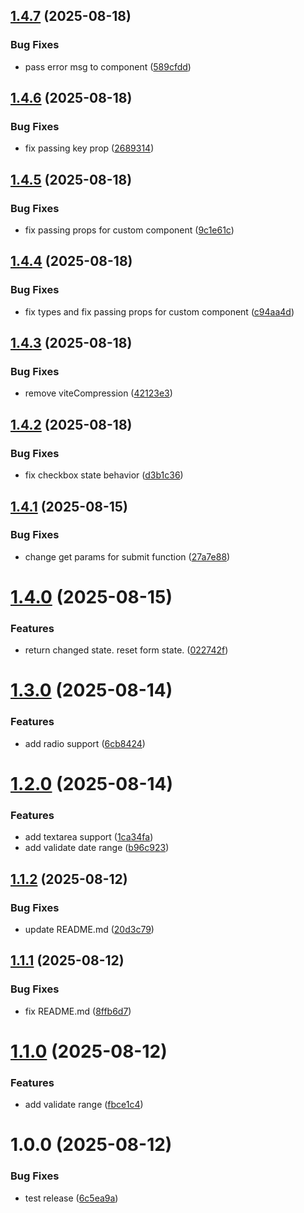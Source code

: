 ## [1.4.7](https://github.com/badj93/react-form-craft/compare/v1.4.6...v1.4.7) (2025-08-18)


### Bug Fixes

* pass error msg to component ([589cfdd](https://github.com/badj93/react-form-craft/commit/589cfdd07abc2bde69f79f228a1ed90c11781ab5))

## [1.4.6](https://github.com/badj93/react-form-craft/compare/v1.4.5...v1.4.6) (2025-08-18)


### Bug Fixes

* fix passing key prop ([2689314](https://github.com/badj93/react-form-craft/commit/2689314f10e4b7e4eab51196cc066ea35c871c73))

## [1.4.5](https://github.com/badj93/react-form-craft/compare/v1.4.4...v1.4.5) (2025-08-18)


### Bug Fixes

* fix passing props for custom component ([9c1e61c](https://github.com/badj93/react-form-craft/commit/9c1e61c4f4992fa54944363496dd8edded9bc329))

## [1.4.4](https://github.com/badj93/react-form-craft/compare/v1.4.3...v1.4.4) (2025-08-18)


### Bug Fixes

* fix types and fix passing props for custom component ([c94aa4d](https://github.com/badj93/react-form-craft/commit/c94aa4d39c19d4151694e7cc00148ce37b74f12b))

## [1.4.3](https://github.com/badj93/react-form-craft/compare/v1.4.2...v1.4.3) (2025-08-18)


### Bug Fixes

* remove viteCompression ([42123e3](https://github.com/badj93/react-form-craft/commit/42123e3dc40ccf2f44300db62030e0637b5a2faf))

## [1.4.2](https://github.com/badj93/react-form-craft/compare/v1.4.1...v1.4.2) (2025-08-18)


### Bug Fixes

* fix checkbox state behavior ([d3b1c36](https://github.com/badj93/react-form-craft/commit/d3b1c36b13a2a5fc4eb2bc4f47960a3b3de1793e))

## [1.4.1](https://github.com/badj93/react-form-craft/compare/v1.4.0...v1.4.1) (2025-08-15)


### Bug Fixes

* change get params for submit function ([27a7e88](https://github.com/badj93/react-form-craft/commit/27a7e88c4f0a5f1a595a9230ca9a320f67e0f1a8))

# [1.4.0](https://github.com/badj93/react-form-craft/compare/v1.3.4...v1.4.0) (2025-08-15)


### Features

* return changed state. reset form state. ([022742f](https://github.com/badj93/react-form-craft/commit/022742fbf9425e693ab69aa07712f90c3510cfac))

# [1.3.0](https://github.com/badj93/react-form-craft/compare/v1.2.0...v1.3.0) (2025-08-14)


### Features

* add radio support ([6cb8424](https://github.com/badj93/react-form-craft/commit/6cb8424ffc417b7f7582eb067caaae82b9698f6c))

# [1.2.0](https://github.com/badj93/react-form-craft/compare/v1.1.2...v1.2.0) (2025-08-14)


### Features

* add textarea support ([1ca34fa](https://github.com/badj93/react-form-craft/commit/1ca34fa995a749b0e7415e0fb6be9c91900c1a8c))
* add validate date range ([b96c923](https://github.com/badj93/react-form-craft/commit/b96c923759b91e84d484e7e88fb4a528ec12cb6b))

## [1.1.2](https://github.com/badj93/react-form-craft/compare/v1.1.1...v1.1.2) (2025-08-12)


### Bug Fixes

* update README.md ([20d3c79](https://github.com/badj93/react-form-craft/commit/20d3c79e1d9ae4f47dde1092f16a29399c3b4b08))

## [1.1.1](https://github.com/badj93/react-form-craft/compare/v1.1.0...v1.1.1) (2025-08-12)


### Bug Fixes

* fix README.md ([8ffb6d7](https://github.com/badj93/react-form-craft/commit/8ffb6d772ae85b14682292138c2239cf46861eea))

# [1.1.0](https://github.com/badj93/react-form-craft/compare/v1.0.0...v1.1.0) (2025-08-12)


### Features

* add validate range ([fbce1c4](https://github.com/badj93/react-form-craft/commit/fbce1c4aceb9c2d542079d01dbf7d62e4af2c746))

# 1.0.0 (2025-08-12)


### Bug Fixes

* test release ([6c5ea9a](https://github.com/badj93/react-form-craft/commit/6c5ea9a548add2202fd701711a757229df12480d))
